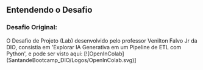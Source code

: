 <h2>Entendendo o Desafio</h2>

<h3>Desafio Original:</h3>
O Desafio de Projeto (Lab) desenvolvido pelo professor Venilton Falvo Jr da DIO, consistia em 'Explorar IA Generativa em um Pipeline de ETL com Python', e pode ser visto aqui: [![OpenInColab](SantandeBootcamp_DIO/Logos/OpenInColab.svg)]
<a href="//https://colab.research.google.com/drive/1SF_Q3AybFPozCcoFBptDSFbMk-6IVGF-?usp=sharing#scrollTo=k5fA5OrXt1a3>
<img src="/Logos/OpenInColab.svg"></a>
